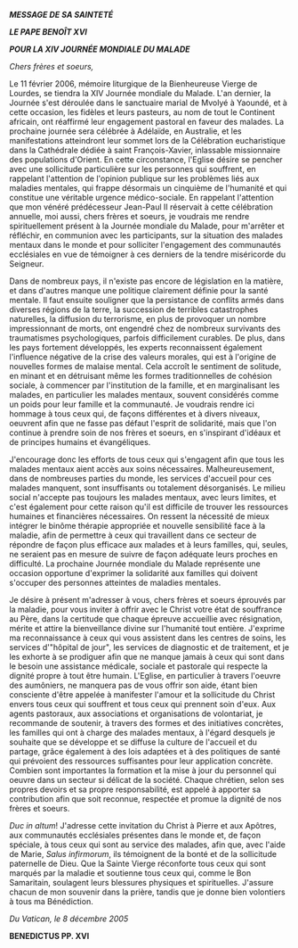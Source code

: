 ***MESSAGE DE SA SAINTETÉ***

***LE PAPE BENOÎT XVI***

***POUR LA XIV JOURNÉE MONDIALE DU MALADE***

*Chers frères et soeurs,*

Le 11 février 2006, mémoire liturgique de la Bienheureuse Vierge de Lourdes, se tiendra la XIV Journée mondiale du Malade. L'an dernier, la Journée s'est déroulée dans le sanctuaire marial de Mvolyé à Yaoundé, et à cette occasion, les fidèles et leurs pasteurs, au nom de tout le Continent africain, ont réaffirmé leur engagement pastoral en faveur des malades. La prochaine journée sera célébrée à Adélaïde, en Australie, et les manifestations atteindront leur sommet lors de la Célébration eucharistique dans la Cathédrale dédiée à saint François-Xavier, inlassable missionnaire des populations d'Orient. En cette circonstance, l'Eglise désire se pencher avec une sollicitude particulière sur les personnes qui souffrent, en rappelant l'attention de l'opinion publique sur les problèmes liés aux maladies mentales, qui frappe désormais un cinquième de l'humanité et qui constitue une véritable urgence médico-sociale. En rappelant l'attention que mon vénéré prédécesseur Jean-Paul II réservait à cette célébration annuelle, moi aussi, chers frères et soeurs, je voudrais me rendre spirituellement présent à la Journée mondiale du Malade, pour m'arrêter et réfléchir, en communion avec les participants, sur la situation des malades mentaux dans le monde et pour solliciter l'engagement des communautés ecclésiales en vue de témoigner à ces derniers de la tendre miséricorde du Seigneur.

Dans de nombreux pays, il n'existe pas encore de législation en la matière, et dans d'autres manque une politique clairement définie pour la santé mentale. Il faut ensuite souligner que la persistance de conflits armés dans diverses régions de la terre, la succession de terribles catastrophes naturelles, la diffusion du terrorisme, en plus de provoquer un nombre impressionnant de morts, ont engendré chez de nombreux survivants des traumatismes psychologiques, parfois difficilement curables. De plus, dans les pays fortement développés, les experts reconnaissent également l'influence négative de la crise des valeurs morales, qui est à l'origine de nouvelles formes de malaise mental. Cela accroît le sentiment de solitude, en minant et en détruisant même les formes traditionnelles de cohésion sociale, à commencer par l'institution de la famille, et en marginalisant les malades, en particulier les malades mentaux, souvent considérés comme un poids pour leur famille et la communauté. Je voudrais rendre ici hommage à tous ceux qui, de façons différentes et à divers niveaux, oeuvrent afin que ne fasse pas défaut l'esprit de solidarité, mais que l'on continue à prendre soin de nos frères et soeurs, en s'inspirant d'idéaux et de principes humains et évangéliques.

J'encourage donc les efforts de tous ceux qui s'engagent afin que tous les malades mentaux aient accès aux soins nécessaires. Malheureusement, dans de nombreuses parties du monde, les services d'accueil pour ces malades manquent, sont insuffisants ou totalement désorganisés. Le milieu social n'accepte pas toujours les malades mentaux, avec leurs limites, et c'est également pour cette raison qu'il est difficile de trouver les ressources humaines et financières nécessaires. On ressent la nécessité de mieux intégrer le binôme thérapie appropriée et nouvelle sensibilité face à la maladie, afin de permettre à ceux qui travaillent dans ce secteur de répondre de façon plus efficace aux malades et à leurs familles, qui, seules, ne seraient pas en mesure de suivre de façon adéquate leurs proches en difficulté. La prochaine Journée mondiale du Malade représente une occasion opportune d'exprimer la solidarité aux familles qui doivent s'occuper des personnes atteintes de maladies mentales.

Je désire à présent m'adresser à vous, chers frères et soeurs éprouvés par la maladie, pour vous inviter à offrir avec le Christ votre état de souffrance au Père, dans la certitude que chaque épreuve accueillie avec résignation, mérite et attire la bienveillance divine sur l'humanité tout entière. J'exprime ma reconnaissance à ceux qui vous assistent dans les centres de soins, les services d'"hôpital de jour", les services de diagnostic et de traitement, et je les exhorte à se prodiguer afin que ne manque jamais à ceux qui sont dans le besoin une assistance médicale, sociale et pastorale qui respecte la dignité propre à tout être humain. L'Eglise, en particulier à travers l'oeuvre des aumôniers, ne manquera pas de vous offrir son aide, étant bien consciente d'être appelée à manifester l'amour et la sollicitude du Christ envers tous ceux qui souffrent et tous ceux qui prennent soin d'eux. Aux agents pastoraux, aux associations et organisations de volontariat, je recommande de soutenir, à travers des formes et des initiatives concrètes, les familles qui ont à charge des malades mentaux, à l'égard desquels je souhaite que se développe et se diffuse la culture de l'accueil et du partage, grâce également à des lois adaptées et à des politiques de santé qui prévoient des ressources suffisantes pour leur application concrète. Combien sont importantes la formation et la mise à jour du personnel qui oeuvre dans un secteur si délicat de la société. Chaque chrétien, selon ses propres devoirs et sa propre responsabilité, est appelé à apporter sa contribution afin que soit reconnue, respectée et promue la dignité de nos frères et soeurs.

*Duc in altum*! J'adresse cette invitation du Christ à Pierre et aux Apôtres, aux communautés ecclésiales présentes dans le monde et, de façon spéciale, à tous ceux qui sont au service des malades, afin que, avec l'aide de Marie, *Salus infirmorum*, ils témoignent de la bonté et de la sollicitude paternelle de Dieu. Que la Sainte Vierge réconforte tous ceux qui sont marqués par la maladie et soutienne tous ceux qui, comme le Bon Samaritain, soulagent leurs blessures physiques et spirituelles. J'assure chacun de mon souvenir dans la prière, tandis que je donne bien volontiers à tous ma Bénédiction.

*Du Vatican, le 8 décembre 2005*

**BENEDICTUS PP. XVI**